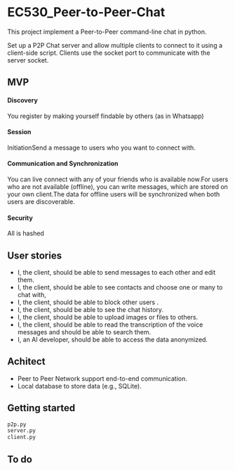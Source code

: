 # EC530_Peer-to-Peer-Chat

This project implement a Peer-to-Peer command-line chat in python. 

Set up a P2P Chat server and allow multiple clients to connect to it using a client-side script. 
Clients use the socket port to communicate with the server socket. 

## MVP

#### Discovery

You register by making yourself findable by others (as in Whatsapp) 

#### Session 

InitiationSend a message to users who you want to connect with.

#### Communication and Synchronization

You can live connect with any of your friends who is available now.For users who are not available (offline), you can write messages, which are stored on your own client.The data for offline users will be synchronized when both users are discoverable.

#### Security

All is hashed



## User stories 

- I, the client, should be able to send messages to each other and edit them.
- I, the client, should be able to see contacts and choose one or many to chat with, 
- I, the client, should be able to block other users .
- I, the client, should be able to see the chat history. 
- I, the client, should be able to upload images or files to others.
- I, the client, should be able to read the transcription of the voice messages and should be able to search them.
- I, an AI developer, should be able to access the data anonymized.



## Achitect
- Peer to Peer Network support end-to-end communication.
- Local database to store data (e.g., SQLite).




## Getting started



```python
p2p.py
server.py
client.py
```



## To do
